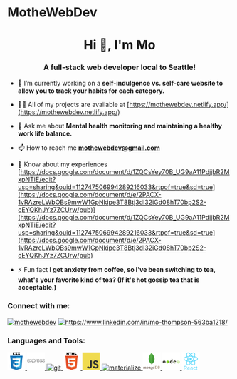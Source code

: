 # MotheWebDev
<h1 align="center">Hi 👋, I'm Mo</h1>
<h3 align="center">A full-stack web developer local to Seattle!</h3>

- 🔭 I’m currently working on a **self-indulgence vs. self-care website to allow you to track your habits for each category.**

- 👨‍💻 All of my projects are available at [https://mothewebdev.netlify.app/](https://mothewebdev.netlify.app/)

- 💬 Ask me about **Mental health monitoring and maintaining a healthy work life balance.**

- 📫 How to reach me **mothewebdev@gmail.com**

- 📄 Know about my experiences [https://docs.google.com/document/d/1ZQCsYey70B_UG9aA11PdjjbR2MxpNTiE/edit?usp=sharing&ouid=112747506994289216033&rtpof=true&sd=true](https://docs.google.com/document/d/e/2PACX-1vRAzreLWbOBs9mwW1GpNkipe3T8Btj3dI32iGd08hT70bp2S2-cEYQKhJYz7ZCUrw/pub)](https://docs.google.com/document/d/1ZQCsYey70B_UG9aA11PdjjbR2MxpNTiE/edit?usp=sharing&ouid=112747506994289216033&rtpof=true&sd=true](https://docs.google.com/document/d/e/2PACX-1vRAzreLWbOBs9mwW1GpNkipe3T8Btj3dI32iGd08hT70bp2S2-cEYQKhJYz7ZCUrw/pub)

- ⚡ Fun fact **I get anxiety from coffee, so I've been switching to tea, what's your favorite kind of tea? (If it's hot gossip tea that is acceptable.)**

<h3 align="left">Connect with me:</h3>
<p align="left">
<a href="https://twitter.com/mothewebdev" target="blank"><img align="center" src="https://raw.githubusercontent.com/rahuldkjain/github-profile-readme-generator/master/src/images/icons/Social/twitter.svg" alt="mothewebdev" height="30" width="40" /></a>
<a href="https://linkedin.com/in/https://www.linkedin.com/in/mo-thompson-563ba1218/" target="blank"><img align="center" src="https://raw.githubusercontent.com/rahuldkjain/github-profile-readme-generator/master/src/images/icons/Social/linked-in-alt.svg" alt="https://www.linkedin.com/in/mo-thompson-563ba1218/" height="30" width="40" /></a>
</p>

<h3 align="left">Languages and Tools:</h3>
<p align="left"> <a href="https://www.w3schools.com/css/" target="_blank" rel="noreferrer"> <img src="https://raw.githubusercontent.com/devicons/devicon/master/icons/css3/css3-original-wordmark.svg" alt="css3" width="40" height="40"/> </a> <a href="https://expressjs.com" target="_blank" rel="noreferrer"> <img src="https://raw.githubusercontent.com/devicons/devicon/master/icons/express/express-original-wordmark.svg" alt="express" width="40" height="40"/> </a> <a href="https://git-scm.com/" target="_blank" rel="noreferrer"> <img src="https://www.vectorlogo.zone/logos/git-scm/git-scm-icon.svg" alt="git" width="40" height="40"/> </a> <a href="https://www.w3.org/html/" target="_blank" rel="noreferrer"> <img src="https://raw.githubusercontent.com/devicons/devicon/master/icons/html5/html5-original-wordmark.svg" alt="html5" width="40" height="40"/> </a> <a href="https://developer.mozilla.org/en-US/docs/Web/JavaScript" target="_blank" rel="noreferrer"> <img src="https://raw.githubusercontent.com/devicons/devicon/master/icons/javascript/javascript-original.svg" alt="javascript" width="40" height="40"/> </a> <a href="https://materializecss.com/" target="_blank" rel="noreferrer"> <img src="https://raw.githubusercontent.com/prplx/svg-logos/5585531d45d294869c4eaab4d7cf2e9c167710a9/svg/materialize.svg" alt="materialize" width="40" height="40"/> </a> <a href="https://www.mongodb.com/" target="_blank" rel="noreferrer"> <img src="https://raw.githubusercontent.com/devicons/devicon/master/icons/mongodb/mongodb-original-wordmark.svg" alt="mongodb" width="40" height="40"/> </a> <a href="https://nodejs.org" target="_blank" rel="noreferrer"> <img src="https://raw.githubusercontent.com/devicons/devicon/master/icons/nodejs/nodejs-original-wordmark.svg" alt="nodejs" width="40" height="40"/> </a> <a href="https://reactjs.org/" target="_blank" rel="noreferrer"> <img src="https://raw.githubusercontent.com/devicons/devicon/master/icons/react/react-original-wordmark.svg" alt="react" width="40" height="40"/> </a> </p>
